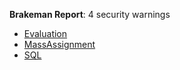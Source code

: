 **Brakeman Report**:
4 security warnings
- [Evaluation](https://brakemanscanner.org/docs/warning_types/dangerous_eval/)
- [MassAssignment](https://brakemanscanner.org/docs/warning_types/mass_assignment/)
- [SQL](https://brakemanscanner.org/docs/warning_types/sql_injection/)
